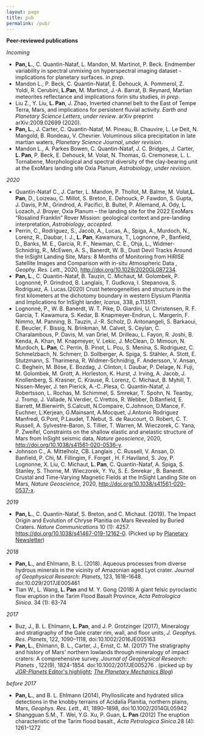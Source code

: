 ```yaml
---
layout: page
title: pub
permalink: /pub/
---
```



**Peer-reviewed publications**

*Incoming* 
- **Pan, L.**,  C. Quantin-Nataf, L. Mandon, M. Martinot, P. Beck. Endmember variability in spectral unmixing on hyperspectral imaging dataset -implications for planetary surfaces. *in prep*.
- Mandon L., P. Beck, C. Quantin-Nataf, E. Dehouck, A. Pommerol, Z. Yoldi, R. Cerubini, **L.Pan**, M. Martinot, J.-A. Barrat, B. Reynard, Martian meteorites reflectance and implications forin situ studies, *in prep*.
- Liu Z., Y. Liu, **L. Pan**, J. Zhao,  Inverted channel belt to the East of Tempe Terra, Mars, and implications for persistent fluvial activity. *Earth and Planetary Science Letters*, *under review*. arXiv preprint arXiv:2009.02699 (2020).
- **Pan, L.**, J. Carter, C. Quantin-Nataf, M. Pineau, B. Chauvire, L. Le Deit, N. Mangold, B. Rondeau, V. Chevrier. Voluminous silica precipitation in late martian waters, *Planetary Science Journal*, *under revision*.
 - Mandon L., A. Parkes Bowen, C. Quantin-Nataf, J. C. Bridges, J. Carter, **L. Pan**, P. Beck, E. Dehouck, M. Volat, N. Thomas, G. Cremonese, L. L. Tornabene, Morphological and spectral diversity of the clay-bearing unit at the ExoMars landing site Oxia Planum, *Astrobiology*, *under revision*.
 
*2020*
  - Quantin-Nataf C., J. Carter, L. Mandon, P. Thollot, M. Balme, M. Volat,**L. Pan**, D., Loizeau, C. Millot, S. Breton, E. Dehouck, P. Fawdon, S. Gupta, J. Davis, P.M., Grindrod, A. Pacifici, B. Bultel, P. Allemand, A. Ody, L. Lozach, J. Broyer,  Oxia Planum – the landing site for the 2022 ExoMars “Rosalind Franklin” Rover Mission: geological context and pre-landing interpretation,  *Astrobiology*, *accepted*.
   - Perrin, C., Rodriguez, S., Jacob, A., Lucas, A., Spiga, A., Murdoch, N., Lorenz, R., Daubar, I. J., **L. Pan**, Kawamura, T., Lognonne, P., Banfield, D., Banks, M. E., Garcia, R. F., Newman, C. E., Ohja, L., Widmer-Schnidrig, R., McEwen, A. S., Banerdt, W. B., Dust Devil Tracks Around the InSight Landing Site, Mars: 8 Months of Monitoring from HiRISE Satellite Images and Comparison with in-situ Atmospheric Data , *Geophy. Res. Lett.*, 2020, http://doi.org/10.1029/2020GL087234.
  - **Pan, L.**,  C. Quantin-Nataf, B. Tauzin, C. Michaut, M. Golombek, P. Lognonné, P. Grindrod, B. Langlais, T. Gudkova, I. Stepanova, S. Rodriguez, A. Lucas.(2020) Crust heterogeneities and structure in the first kilometers at the dichotomy boundary in western Elysium Planitia and Implications for InSight lander, *Icarus*, 338, p.113511. 
   - Lognonné, P., W. B. Banerdt,  W. T. Pike, D. Giardini, U. Christensen, R. F. Garcia, T. Kawamura, S. Kedar, B.  Knapmeyer-Endrun, L. Margerin, F. Nimmo, M. Panning, B. Tauzin, J.-R. Scholz, D. Antonangeli, S. Barkaoui, E. Beucler, F.  Bissig, N. Brinkman, M. Calvet, S. Ceylan, C. Charalambous, P. Davis, M. van Driel, M. Drilleau, L. Fayon, R. Joshi, B. Kenda, A. Khan, M. Knapmeyer, V. Lekic, J. McClean, D. Mimoun, N. Murdoch, **L. Pan**, C. Perrin, B. Pinot, L. Pou, S. Menina, S. Rodriguez, C. Schmelzbach, N. Schmerr, D. Sollberger, A. Spiga, S. Stähler, A. Stott, E. Stutzmann, S. Tharimena, R. Widmer-Schnidrig, F. Andersson, V. Ansan, C. Beghein, M. Böse, E. Bozdag, J. Clinton, I. Daubar, P. Delage, N. Fuji, M. Golombek, M. Grott, A. Horleston, K. Hurst, J. Irving, A. Jacob, J. Knollenberg, S. Krasner, C. Krause, R. Lorenz, C. Michaut, B. Myhill, T. Nissen-Meyer, J. ten Pierick, A.-C..Plesa, C. Quantin-Nataf, J. Robertsson, L. Rochas, M. Schimmel, S. Smrekar, T. Spohn, N. Teanby, J. Tromp, J. Vallade, N.Verdier, C.Vrettos, R. Webber, D.Banfield, E. Barrett, M.Bierwirth, S.Calcutt, N.Compaire, C.Johnson, D.Mance, F. Euchner, L.Kerjean, G.Mainsant, A.Mocquet, J.Antonio Rodriguez Manfredi, G.Pont, P.Laudet, T.Nebut, S. de Raucourt, O. Robert, C. T. Russell, A. Sylvestre-Baron, S. Tillier, T. Warren, M. Wieczorek, C. Yana, P. Zweifel, Constraints on the shallow elastic and anelastic structure of Mars from InSight seismic data, *Nature geoscience*, 2020, http://doi.org/10.1038/s41561-020-0536-y.
   -  Johnson C., A. Mittelholz, CB. Langlais , C. Russell, V. Ansan, D. Banfield, P. Chi, M. Fillingim, F. Forget , H. F.Haviland, S. Joy, P. Lognonne, X. Liu, C. Michaut, **L. Pan**, C. Quantin-Nataf, A. Spiga, S. Stanley, S. Thorne, M. Wieczorek, Y. Yu, S. E. Smrekar , B. Banerdt. Crustal and Time-Varying Magnetic Fields at the InSight Landing Site on Mars, *Nature Geoscience*, 2020, http://doi.org/10.1038/s41561-020-0537-x.
   
*2019*  
   - **Pan, L.**,  C. Quantin-Nataf, S. Breton, and C. Michaut. (2019). The Impact Origin and Evolution of Chryse Planitia on Mars Revealed by Buried Craters. *Nature Communications* 10 (1): 4257. https://doi.org/10.1038/s41467-019-12162-0. (Picked up by [Planetary Newsletter](https://www.lpi.usra.edu/planetary_news/2019/09/24/revisiting-the-impact-origin-of-chryse-planitia-on-mars))
   
*2018*
   - **Pan, L.**,  and Ehlmann, B. L. (2018). Aqueous processes from diverse hydrous minerals in the vicinity of Amazonian aged Lyot crater. *Journal of Geophysical Research: Planets*, 123, 1618–1648. doi:10.029/2017JE005461
   - Tian W., L. Wang, **L. Pan** and M. Y. Gong (2018) A giant felsic pyroclastic flow eruption in the Tarim Flood Basalt Province, *Acta Petrologica Sinica*. 34 (1): 63-74
   
*2017*
   - Buz, J., B. L. Ehlmann, **L. Pan**, and J. P. Grotzinger (2017), Mineralogy and stratigraphy of the Gale crater rim, wall, and floor units, *J. Geophys. Res. Planets*, 122, 1090–1118,  doi:10.1002/2016JE005163
   - **Pan, L.**,  Ehlmann, B. L., Carter, J., Ernst, C. M. (2017) The stratigraphy and history of Mars\' northern lowlands through mineralogy of impact craters: A comprehensive survey. *Journal of Geophysical Research: Planets* , 122(9), 1824-1854. doi:10.1002/2017JE005276 . (picked up by [*JGR-Planets* Editor's highlight](https://agupubs.onlinelibrary.wiley.com/article/10.1002/2017JE005276/editor-highlight/10.5555/MIG-HO.820e67dd-1535-4d37-ae36-cef31cc4b0fa); [*The Planetary Mechanics Blog*](http://planetary-mechanics.com/2017/09/17/the-lowlands-of-mars/))
 
 *before 2017*
   - **Pan, L.**,  and B. L. Ehlmann (2014), Phyllosilicate and hydrated silica detections in the knobby terrains of Acidalia Planitia, northern plains, Mars, *Geophys. Res. Lett.*, 41, 1890–1898, doi:10.1002/2014GL05942
   - Shangguan S.M., T. Wei, Y.G. Xu, P. Guan, **L. Pan** (2012) The eruption characteristic of the Tarim flood basalt., *Acta Petrologica Sinica*.28 (4): 1261-1272
